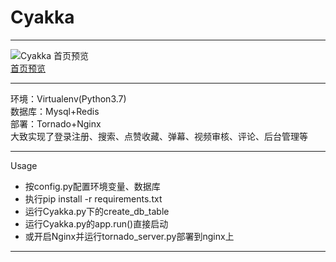 # Cyakka
- - -
![Cyakka 首页预览](https://cdn.img.wenhairu.com/images/2020/02/15/muwnq.png)  
[首页预览](https://cdn.img.wenhairu.com/images/2020/02/15/muwnq.png)  
- - -
环境：Virtualenv(Python3.7)  
数据库：Mysql+Redis  
部署：Tornado+Nginx  
大致实现了登录注册、搜索、点赞收藏、弹幕、视频审核、评论、后台管理等
- - -
Usage
* 按config.py配置环境变量、数据库
* 执行pip install -r requirements.txt
* 运行Cyakka.py下的create_db_table
* 运行Cyakka.py的app.run()直接启动
* 或开启Nginx并运行tornado_server.py部署到nginx上
- - -
